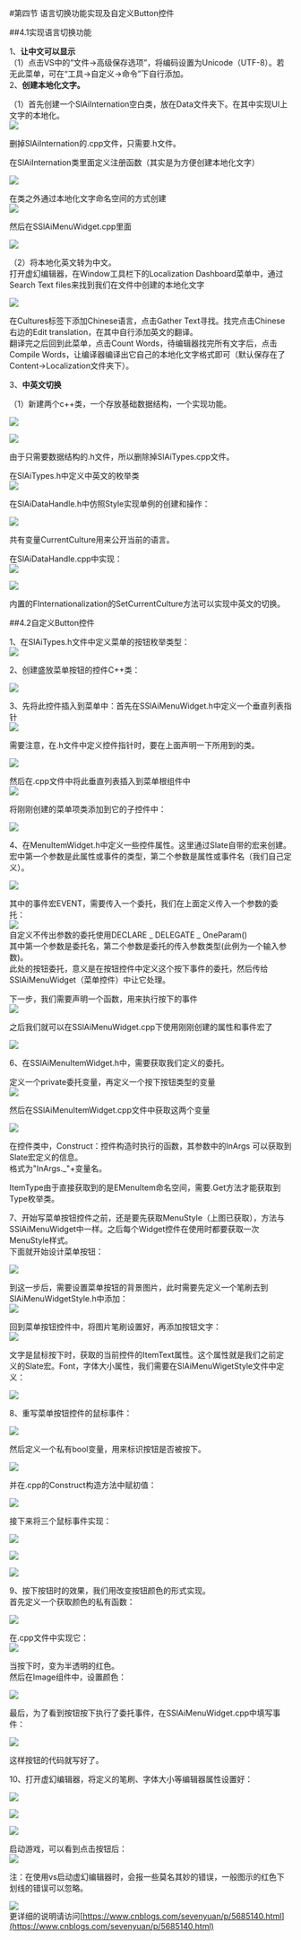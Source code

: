 ﻿#第四节 语言切换功能实现及自定义Button控件  

##4.1实现语言切换功能  

1、**让中文可以显示**  
（1）点击VS中的“文件->高级保存选项”，将编码设置为Unicode（UTF-8）。若无此菜单，可在“工具->自定义->命令”下自行添加。  
2、**创建本地化文字。**  

（1）首先创建一个SlAiInternation空白类，放在Data文件夹下。在其中实现UI上文字的本地化。  
![](https://i.imgur.com/G4nZg5A.png)  

删掉SlAiInternation的.cpp文件，只需要.h文件。  

在SlAiInternation类里面定义注册函数（其实是为方便创建本地化文字）  

![](https://i.imgur.com/EN5vpSv.png)  

在类之外通过本地化文字命名空间的方式创建  
![](https://i.imgur.com/7TX04cP.png)  

然后在SSlAiMenuWidget.cpp里面

![](https://i.imgur.com/B1knrlc.png)  

（2）将本地化英文转为中文。  
打开虚幻编辑器，在Window工具栏下的Localization Dashboard菜单中，通过Search Text files来找到我们在文件中创建的本地化文字  

![](https://i.imgur.com/9J6Romf.png)  

在Cultures标签下添加Chinese语言，点击Gather Text寻找。找完点击Chinese右边的Edit translation，在其中自行添加英文的翻译。  
翻译完之后回到此菜单，点击Count Words，待编辑器找完所有文字后，点击Compile Words，让编译器编译出它自己的本地化文字格式即可（默认保存在了Content->Localization文件夹下）。  

3、**中英文切换**  

（1）新建两个c++类，一个存放基础数据结构，一个实现功能。  

![](https://i.imgur.com/CnRYRtl.png)  

![](https://i.imgur.com/gFudAab.png)  

由于只需要数据结构的.h文件，所以删除掉SlAiTypes.cpp文件。  

在SlAiTypes.h中定义中英文的枚举类  
![](https://i.imgur.com/zC0YAL4.png)  
  

在SlAiDataHandle.h中仿照Style实现单例的创建和操作：

![](https://i.imgur.com/gLS3M9R.png)  

共有变量CurrentCulture用来公开当前的语言。  

在SlAiDataHandle.cpp中实现：  
![](https://i.imgur.com/7sLh2VB.png)  

![](https://i.imgur.com/dnx61bM.png)  

内置的FInternationalization的SetCurrentCulture方法可以实现中英文的切换。   


##4.2自定义Button控件  

1、在SlAiTypes.h文件中定义菜单的按钮枚举类型：  
![](https://i.imgur.com/vRQ96Jd.png)  

2、创建盛放菜单按钮的控件C++类：  

![](https://i.imgur.com/Fbl7o58.png)  


3、先将此控件插入到菜单中：首先在SSlAiMenuWidget.h中定义一个垂直列表指针  
![](https://i.imgur.com/Uu8l8Jf.png)  

需要注意，在.h文件中定义控件指针时，要在上面声明一下所用到的类。  

![](https://i.imgur.com/2lc7ltP.png)  

然后在.cpp文件中将此垂直列表插入到菜单根组件中  
![](https://i.imgur.com/0rWteVv.png)  

将刚刚创建的菜单项类添加到它的子控件中：  

![](https://i.imgur.com/BfdKbhz.png)  


   
4、在MenuItemWidget.h中定义一些控件属性。这里通过Slate自带的宏来创建。宏中第一个参数是此属性或事件的类型，第二个参数是属性或事件名（我们自己定义）。  

![](https://i.imgur.com/Z6bTEO5.png)  

其中的事件宏EVENT，需要传入一个委托，我们在上面定义传入一个参数的委托：  
![](https://i.imgur.com/xywzOM0.png)  
自定义不传出参数的委托使用DECLARE _ DELEGATE _ OneParam()  
其中第一个参数是委托名，第二个参数是委托的传入参数类型(此例为一个输入参数)。  
此处的按钮委托，意义是在按钮控件中定义这个按下事件的委托，然后传给SSlAiMenuWidget（菜单控件）中让它处理。  


下一步，我们需要声明一个函数，用来执行按下的事件  
![](https://i.imgur.com/3yyGNHR.png)  


之后我们就可以在SSlAiMenuWidget.cpp下使用刚刚创建的属性和事件宏了  

![](https://i.imgur.com/4iKL99Q.png)

6、在SSlAiMenuItemWidget.h中，需要获取我们定义的委托。  

定义一个private委托变量，再定义一个按下按钮类型的变量  
![](https://i.imgur.com/ttBo0bB.png)  

然后在SSlAiMenuItemWidget.cpp文件中获取这两个变量  

![](https://i.imgur.com/d03ceLR.png)

在控件类中，Construct：控件构造时执行的函数，其参数中的InArgs 可以获取到Slate宏定义的信息。  
格式为"InArgs._"+变量名。  


ItemType由于直接获取到的是EMenuItem命名空间，需要.Get方法才能获取到Type枚举类。  

7、开始写菜单按钮控件之前，还是要先获取MenuStyle（上图已获取），方法与SSlAiMenuWidget中一样。之后每个Widget控件在使用时都要获取一次MenuStyle样式。  
下面就开始设计菜单按钮：  

![](https://i.imgur.com/JEfDPT4.png)  

到这一步后，需要设置菜单按钮的背景图片，此时需要先定义一个笔刷去到SlAiMenuWidgetStyle.h中添加：  
![](https://i.imgur.com/SzSo6sM.png)  

回到菜单按钮控件中，将图片笔刷设置好，再添加按钮文字：  
![](https://i.imgur.com/oy3Fm8T.png)  

文字是鼠标按下时，获取的当前控件的ItemText属性。这个属性就是我们之前定义的Slate宏。Font，字体大小属性，我们需要在SlAiMenuWigetStyle文件中定义：  

![](https://i.imgur.com/FYpkdiF.png)  

8、重写菜单按钮控件的鼠标事件：  

![](https://i.imgur.com/SE3E3Go.png)  

然后定义一个私有bool变量，用来标识按钮是否被按下。  

![](https://i.imgur.com/vQY3cvn.png)  

并在.cpp的Construct构造方法中赋初值：  

![](https://i.imgur.com/uMfPSfF.png)  

接下来将三个鼠标事件实现：  

![](https://i.imgur.com/xdc2k7B.png)  

![](https://i.imgur.com/vRgveMv.png)  

![](https://i.imgur.com/IRl6BIq.png)  

9、按下按钮时的效果，我们用改变按钮颜色的形式实现。  
首先定义一个获取颜色的私有函数：  

![](https://i.imgur.com/ibR8YKX.png)  

在.cpp文件中实现它：  
![](https://i.imgur.com/2ly8reL.png)  

当按下时，变为半透明的红色。  
然后在Image组件中，设置颜色：  

![](https://i.imgur.com/zviVX3u.png)  

最后，为了看到按钮按下执行了委托事件，在SSlAiMenuWidget.cpp中填写事件：  

![](https://i.imgur.com/5DQg95D.png)  


这样按钮的代码就写好了。  

10、打开虚幻编辑器，将定义的笔刷、字体大小等编辑器属性设置好：  

![](https://i.imgur.com/RmyMNNT.png)  

![](https://i.imgur.com/zwDdlbz.png)  

![](https://i.imgur.com/fu2JzQw.png)  

启动游戏，可以看到点击按钮后：  
![](https://i.imgur.com/aZEN5Rp.png)


注：在使用vs启动虚幻编辑器时，会报一些莫名其妙的错误，一般图示的红色下划线的错误可以忽略。  

![](https://i.imgur.com/RQacwd6.png)  
更详细的说明请访问[https://www.cnblogs.com/sevenyuan/p/5685140.html](https://www.cnblogs.com/sevenyuan/p/5685140.html)